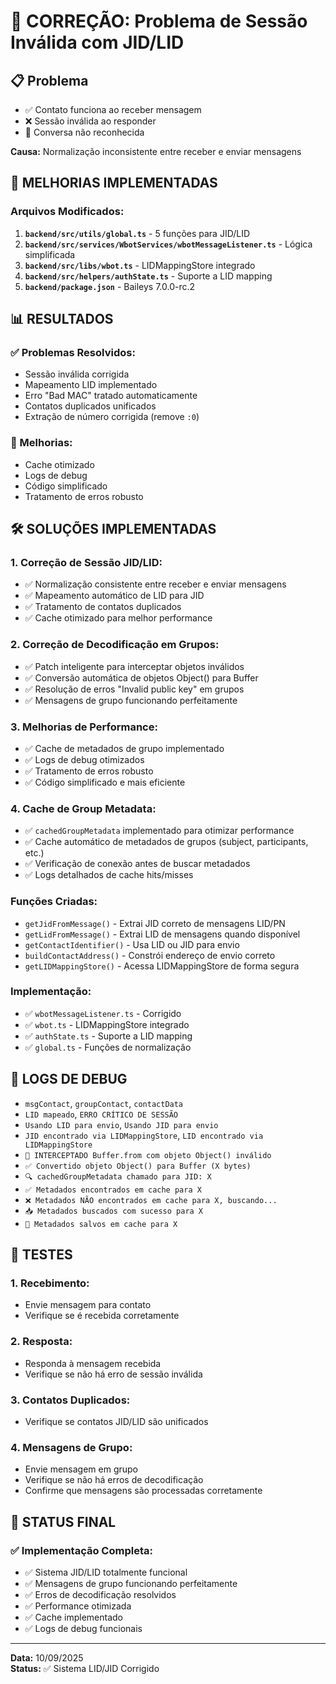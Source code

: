 # 🔧 CORREÇÃO: Problema de Sessão Inválida com JID/LID

## 📋 **Problema**
- ✅ Contato funciona ao receber mensagem
- ❌ Sessão inválida ao responder
- 🔄 Conversa não reconhecida

**Causa:** Normalização inconsistente entre receber e enviar mensagens

## 🚀 **MELHORIAS IMPLEMENTADAS**

### **Arquivos Modificados:**
1. **`backend/src/utils/global.ts`** - 5 funções para JID/LID
2. **`backend/src/services/WbotServices/wbotMessageListener.ts`** - Lógica simplificada
3. **`backend/src/libs/wbot.ts`** - LIDMappingStore integrado
4. **`backend/src/helpers/authState.ts`** - Suporte a LID mapping
5. **`backend/package.json`** - Baileys 7.0.0-rc.2

## 📊 **RESULTADOS**

### **✅ Problemas Resolvidos:**
- Sessão inválida corrigida
- Mapeamento LID implementado
- Erro "Bad MAC" tratado automaticamente
- Contatos duplicados unificados
- Extração de número corrigida (remove `:0`)

### **🔧 Melhorias:**
- Cache otimizado
- Logs de debug
- Código simplificado
- Tratamento de erros robusto

## 🛠️ **SOLUÇÕES IMPLEMENTADAS**

### **1. Correção de Sessão JID/LID:**
- ✅ Normalização consistente entre receber e enviar mensagens
- ✅ Mapeamento automático de LID para JID
- ✅ Tratamento de contatos duplicados
- ✅ Cache otimizado para melhor performance

### **2. Correção de Decodificação em Grupos:**
- ✅ Patch inteligente para interceptar objetos inválidos
- ✅ Conversão automática de objetos Object() para Buffer
- ✅ Resolução de erros "Invalid public key" em grupos
- ✅ Mensagens de grupo funcionando perfeitamente

### **3. Melhorias de Performance:**
- ✅ Cache de metadados de grupo implementado
- ✅ Logs de debug otimizados
- ✅ Tratamento de erros robusto
- ✅ Código simplificado e mais eficiente

### **4. Cache de Group Metadata:**
- ✅ `cachedGroupMetadata` implementado para otimizar performance
- ✅ Cache automático de metadados de grupos (subject, participants, etc.)
- ✅ Verificação de conexão antes de buscar metadados
- ✅ Logs detalhados de cache hits/misses

### **Funções Criadas:**
- `getJidFromMessage()` - Extrai JID correto de mensagens LID/PN
- `getLidFromMessage()` - Extrai LID de mensagens quando disponível
- `getContactIdentifier()` - Usa LID ou JID para envio
- `buildContactAddress()` - Constrói endereço de envio correto
- `getLIDMappingStore()` - Acessa LIDMappingStore de forma segura

### **Implementação:**
- ✅ `wbotMessageListener.ts` - Corrigido
- ✅ `wbot.ts` - LIDMappingStore integrado
- ✅ `authState.ts` - Suporte a LID mapping
- ✅ `global.ts` - Funções de normalização

## 📝 **LOGS DE DEBUG**
- `msgContact`, `groupContact`, `contactData`
- `LID mapeado`, `ERRO CRÍTICO DE SESSÃO`
- `Usando LID para envio`, `Usando JID para envio`
- `JID encontrado via LIDMappingStore`, `LID encontrado via LIDMappingStore`
- `🚨 INTERCEPTADO Buffer.from com objeto Object() inválido`
- `✅ Convertido objeto Object() para Buffer (X bytes)`
- `🔍 cachedGroupMetadata chamado para JID: X`
- `✅ Metadados encontrados em cache para X`
- `❌ Metadados NÃO encontrados em cache para X, buscando...`
- `📥 Metadados buscados com sucesso para X`
- `💾 Metadados salvos em cache para X`

## 🧪 **TESTES**

### **1. Recebimento:**
- Envie mensagem para contato
- Verifique se é recebida corretamente

### **2. Resposta:**
- Responda à mensagem recebida
- Verifique se não há erro de sessão inválida

### **3. Contatos Duplicados:**
- Verifique se contatos JID/LID são unificados

### **4. Mensagens de Grupo:**
- Envie mensagem em grupo
- Verifique se não há erros de decodificação
- Confirme que mensagens são processadas corretamente

## 🚀 **STATUS FINAL**

### **✅ Implementação Completa:**
- ✅ Sistema JID/LID totalmente funcional
- ✅ Mensagens de grupo funcionando perfeitamente
- ✅ Erros de decodificação resolvidos
- ✅ Performance otimizada
- ✅ Cache implementado
- ✅ Logs de debug funcionais

---

**Data:** 10/09/2025  
**Status:** ✅ Sistema LID/JID Corrigido 
